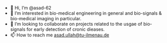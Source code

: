 - 👋 Hi, I’m @asad-62
- 👀 I’m interested in bio-medical engineering in general and bio-signals & bio-medical imaging in particular. 
- 💞️ I’m looking to collaborate on projects related to the usgae of bio-signals for early detection of cronic dieases.
- 📫 How to reach me asad.ullah@tu-ilmenau.de

<!---
asad-62/asad-62 is a ✨ special ✨ repository because its `README.md` (this file) appears on your GitHub profile.
You can click the Preview link to take a look at your changes.
--->
